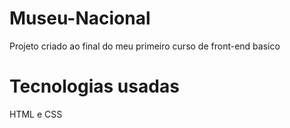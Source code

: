 # Museu-Nacional

Projeto criado ao final do meu primeiro curso de front-end basico 

# Tecnologias usadas
  HTML e CSS 
